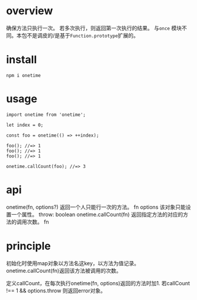 # overview
确保方法只执行一次。
若多次执行，则返回第一次执行的结果。
与`once` 模块不同。本包不是调皮的/是基于`Function.prototype`扩展的。

# install
`npm i onetime`

# usage
```
import onetime from 'onetime';

let index = 0;

const foo = onetime(() => ++index);

foo(); //=> 1
foo(); //=> 1
foo(); //=> 1

onetime.callCount(foo); //=> 3
```

# api
onetime(fn, options?) 返回一个人只能行一次的方法。
    fn
    options               该对象只能设置一个属性。
        throw: boolean 
onetime.callCount(fn) 返回指定方法的对应的方法的调用次数。
    fn

# principle
初始化时使用map对象以方法名这key，以方法为值记录。
onetime.callCount(fn)返回该方法被调用的次数。

定义callCount，在每次执行onetime(fn, options)返回的方法时加1.
若callCount !== 1 && options.throw 则返回error对象。
